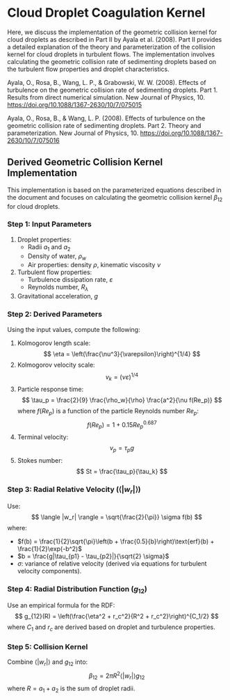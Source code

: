 # Cloud Droplet Coagulation Kernel 

Here, we discuss the implementation of the geometric collision kernel for cloud droplets as described in Part II by Ayala et al. (2008). Part II provides a detailed explanation of the theory and parameterization of the collision kernel for cloud droplets in turbulent flows. The implementation involves calculating the geometric collision rate of sedimenting droplets based on the turbulent flow properties and droplet characteristics.

Ayala, O., Rosa, B., Wang, L. P., & Grabowski, W. W. (2008). Effects of turbulence on the geometric collision rate of sedimenting droplets. Part 1. Results from direct numerical simulation. New Journal of Physics, 10. https://doi.org/10.1088/1367-2630/10/7/075015

Ayala, O., Rosa, B., & Wang, L. P. (2008). Effects of turbulence on the geometric collision rate of sedimenting droplets. Part 2. Theory and parameterization. New Journal of Physics, 10. https://doi.org/10.1088/1367-2630/10/7/075016

## **Derived Geometric Collision Kernel Implementation**

This implementation is based on the parameterized equations described in the document and focuses on calculating the geometric collision kernel $\beta_{12}$ for cloud droplets.

### **Step 1: Input Parameters**
1. Droplet properties:
   - Radii $a_1$ and $a_2$
   - Density of water, $\rho_w$
   - Air properties: density $\rho$, kinematic viscosity $\nu$
2. Turbulent flow properties:
   - Turbulence dissipation rate, $\varepsilon$
   - Reynolds number, $R_\lambda$
3. Gravitational acceleration, $g$

### **Step 2: Derived Parameters**
Using the input values, compute the following:
1. Kolmogorov length scale: 
   $$
   \eta = \left(\frac{\nu^3}{\varepsilon}\right)^{1/4}
   $$
2. Kolmogorov velocity scale:
   $$
   v_k = (\nu \varepsilon)^{1/4}
   $$
3. Particle response time:
   $$
   \tau_p = \frac{2}{9} \frac{\rho_w}{\rho} \frac{a^2}{\nu f(Re_p)}
   $$
    where $f(Re_p)$ is a function of the particle Reynolds number $Re_p$:
    $$
    f(Re_p) = 1 + 0.15 Re_p^{0.687}
    $$
4. Terminal velocity:
   $$
   v_p = \tau_p g
   $$
5. Stokes number:
   $$
   St = \frac{\tau_p}{\tau_k}
   $$

### **Step 3: Radial Relative Velocity ($\langle |w_r| \rangle$)**
Use:
$$
\langle |w_r| \rangle = \sqrt{\frac{2}{\pi}} \sigma f(b)
$$
where:
- $f(b) = \frac{1}{2}\sqrt{\pi}\left(b + \frac{0.5}{b}\right)\text{erf}(b) + \frac{1}{2}\exp(-b^2)$
- $b = \frac{g|\tau_{p1} - \tau_{p2}|}{\sqrt{2} \sigma}$
- $\sigma$: variance of relative velocity (derived via equations for turbulent velocity components).

### **Step 4: Radial Distribution Function ($g_{12}$)**
Use an empirical formula for the RDF:
$$
g_{12}(R) = \left(\frac{\eta^2 + r_c^2}{R^2 + r_c^2}\right)^{C_1/2}
$$
where $C_1$ and $r_c$ are derived based on droplet and turbulence properties.

### **Step 5: Collision Kernel**
Combine $\langle |w_r| \rangle$ and $g_{12}$ into:
$$
\beta_{12} = 2\pi R^2 \langle |w_r| \rangle g_{12}
$$
where $R = a_1 + a_2$ is the sum of droplet radii.

